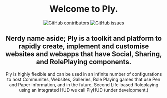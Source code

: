 <div align="center">
  <h1>Welcome to Ply.</h1>
</div>

<div align="center">
  <!-- breaks if we dont have this blank line -->
  
  <a href="">![GitHub contributors](https://img.shields.io/github/contributors-anon/di-delta9/ply?style=for-the-badge)</a>
  <a href="">![GitHub issues](https://img.shields.io/github/issues/di-delta9/ply?style=for-the-badge)</a>
</div>

<h2 align="center">
  Nerdy name aside; Ply is a toolkit and platform to rapidly create, implement and customise websites and webapps that have Social, Sharing, and RolePlaying components.
</h2>
<p align="center">Ply is highly flexible and can be used in an infinite number of configurations to host Communites, Websites, Galleries, Role Playing games that use Pen and Paper information, and in the future, Second Life-based Roleplaying using an integrated HUD we call PlyHUD (under development.)
</p>

